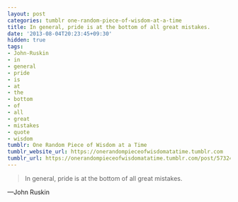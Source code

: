 ```yaml
---
layout: post
categories: tumblr one-random-piece-of-wisdom-at-a-time
title: In general, pride is at the bottom of all great mistakes.
date: '2013-08-04T20:23:45+09:30'
hidden: true
tags:
- John-Ruskin
- in
- general
- pride
- is
- at
- the
- bottom
- of
- all
- great
- mistakes
- quote
- wisdom
tumblr: One Random Piece of Wisdom at a Time
tumblr_website_url: https://onerandompieceofwisdomatatime.tumblr.com
tumblr_url: https://onerandompieceofwisdomatatime.tumblr.com/post/57324970812/in-general-pride-is-at-the-bottom-of-all-great
---
```

> In general, pride is at the bottom of all great mistakes.

—John Ruskin
